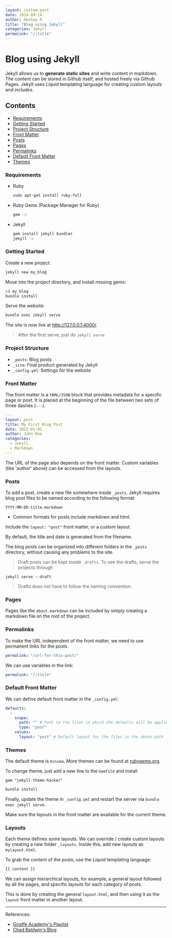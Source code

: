 ```yaml
---
layout: custom-post
date: 2024-09-14
author: Akshay R
title: "Blog using Jekyll" 
categories: Jekyll
permalink: "/:title"
---
```


# Blog using Jekyll 

Jekyll allows us to **generate static sites** and write content in markdown.
The content can be stored in Github itself, and hosted freely via Github Pages.
Jekyll uses *Liquid* templating language for creating custom layouts and *includes*.

## Contents

- [Requirements](#requirements)
- [Getting Started](#getting-started)
- [Project Structure](#project-structure)
- [Front Matter](#front-matter)
- [Posts](#posts)
- [Pages](#pages)
- [Permalinks](#permalinks)
- [Default Front Matter](#default-front-matter)
- [Themes](#themes)

### Requirements
- Ruby 
  ```bash
  sudo apt-get install ruby-full
  ```
- Ruby Gems (Package Manager for Ruby) 
  ```bash
  gem -v
  ````
- Jekyll 
  ```bash
  gem install jekyll bundler
  jekyll -v
  ```

### Getting Started

Create a new project:
```bash
jekyll new my_blog
```
Move into the project directory, and install missing gems:
```bash
cd my_blog
bundle install
```
Serve the website:
```bash
bundle exec jekyll serve
```
The site is now live at http://127.0.0.1:4000/. 
> After the first serve, just do `jekyll serve`

### Project Structure

- `_posts`: Blog posts
- `_site`: Final product generated by Jekyll
- `_config.yml`: Settings for the website

### Front Matter

The front matter is a `YAML/JSON` block that provides metadata for a specific page or post.
It is placed at the beginning of the file between two sets of three dashes (`---`). 
```yaml
---
layout: post
title: My First Blog Post
date: 2022-01-01
author: John Doe 
categories:
  - Jekyll
  - Markdown
---
```
The URL of the page also depends on the front matter.
Custom variables (like 'author' above) can be accessed from the layouts.

### Posts

To add a post, create a new file somewhere inside `_posts`.
Jekyll requires blog post files to be named according to the following format:

`YYYY-MM-DD-title.markdown`

- Common formats for posts include markdown and html.

Include the `layout: "post"` front matter, or a custom layout.

By default, the title and date is generated from the filename.

The blog posts can be organized into different folders in the `_posts` directory, without causing any problems to the site.

> Draft posts can be kept inside `_drafts`.
> To see the drafts, serve the projects through
  ```
  jekyll serve --draft
  ```
> Drafts does not have to follow the naming convention.

### Pages

Pages like the `about.markdown` can be included by simply creating a markdown file on the root of the project.

### Permalinks

To make the URL independent of the front matter, we need to use permanent links for the posts.
```yml
permalink: "/url-for-this-post/"
```
We can use variables in the link:
```yml
permalink: "/:title"
```

### Default Front Matter

We can define default front matter in the `_config.yml`:

```yml
defaults:
  - 
    scope:
      path: "" # Path to the files in which the defaults will be applied
      type: "post"
    values:
      layout: "post" # Default layout for the files in the above path
```

### Themes

The default theme is `minima`. More themes can be found at [rubygems.org](https://rubygems.org).

To change theme, just add a new line to the `Gemfile` and install
```Gemfile
gem "jekyll-theme-hacker"
```
```bash
bundle install
```
Finally, update the theme in `_config.yml` and restart the server via `bundle exec jekyll serve`.

Make sure the *layouts* in the front matter are available for the current theme.

### Layouts

Each theme defines some layouts. 
We can override / create custom layouts by creating a new folder `_layouts`.
Inside this, add new layouts as `mylayout.html`.

To grab the content of the posts, use the *Liquid* templating language:
```html
{{ content }}
```
We can assign hierarchical layouts, for example, a general layout followed by all the pages, and specific layouts for each category of posts.

This is done by creating the general `layout.html`, and then using it as the `layout` front matter in another layout. 

---
References: 
- [Giraffe Academy's Playlist](https://youtube.com/playlist?list=PLLAZ4kZ9dFpOPV5C5Ay0pHaa0RJFhcmcB&si=d5X-u4ORJgHZ558h)
- [Chad Baldwin's Blog](https://chadbaldwin.net/2021/03/14/how-to-build-a-sql-blog.html)